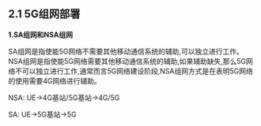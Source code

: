 ## 2.1 5G组网部署

**1.SA组网和NSA组网**

SA组网是指使能5G网络不需要其他移动通信系统的辅助,可以独立进行工作。NSA组网是指使能5G网络需要其他移动通信系统的辅助,如果辅助缺失,那么5G网络不可以独立进行工作,通常而言5G网络建设阶段,NSA组网方式是在表明5G网络的使用需要4G网络进行辅助。



NSA: UE→4G基站/5G基站→4G/5G

SA: UE→5G基站→5G